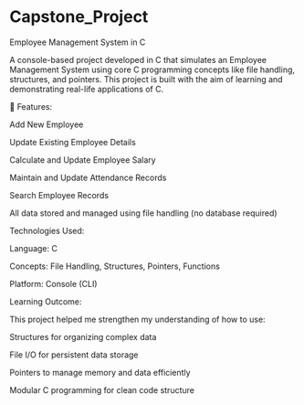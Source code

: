 # Capstone_Project
Employee Management System in C

A console-based project developed in C that simulates an Employee Management System using core C programming concepts like file handling, structures, and pointers. This project is built with the aim of learning and demonstrating real-life applications of C.

🔧 Features:

  Add New Employee

  Update Existing Employee Details

  Calculate and Update Employee Salary

  Maintain and Update Attendance Records

  Search Employee Records

  All data stored and managed using file handling (no database required)

 Technologies Used:

Language: C

Concepts: File Handling, Structures, Pointers, Functions

Platform: Console (CLI)

 Learning Outcome:

This project helped me strengthen my understanding of how to use:

Structures for organizing complex data

File I/O for persistent data storage

Pointers to manage memory and data efficiently

Modular C programming for clean code structure
